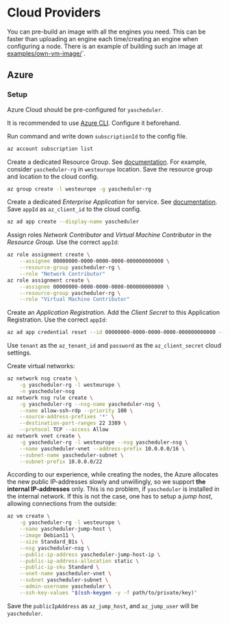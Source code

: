 # Cloud Providers

You can pre-build an image with all the engines you need. This can be faster
than uploading an engine each time/creating an engine when configuring a node.
There is an example of building such an image at
[examples/own-vm-image/](examples/own-vm-image/README.md)`.

## Azure

### Setup

Azure Cloud should be pre-configured for `yascheduler`.

It is recommended to use [Azure CLI][az_cli_install]. Configure it beforehand.

Run command and write down `subscriptionId` to the config file.

```sh
az account subscription list
```

Create a dedicated Resource Group. See [documentation][az_manage_rg].
For example, consider `yascheduler-rg` in `westeurope` location.
Save the resource group and location to the cloud config.

```bash
az group create -l westeurope -g yascheduler-rg
```

Create a dedicated _Enterprise Application_ for service.
See [documentation][az_app_create].
Save `appId` as `az_client_id` to the cloud config.

```bash
az ad app create --display-name yascheduler
```

Assign roles _Network Contributor_ and _Virtual Machine Contributor_
in the _Resource Group_. Use the correct `appId`:

```bash
az role assignment create \
    --assignee 00000000-0000-0000-0000-000000000000 \
    --resource-group yascheduler-rg \
    --role "Network Contributor"
az role assignment create \
    --assignee 00000000-0000-0000-0000-000000000000 \
    --resource-group yascheduler-rg \
    --role "Virtual Machine Contributor"
```

Create an _Application Registration_.
Add the _Client Secret_ to this Application Registration. Use the correct `appId`:

```bash
az ad app credential reset --id 00000000-0000-0000-0000-000000000000 --append
```

Use `tenant` as the `az_tenant_id` and `password` as the `az_client_secret` cloud settings.

Create virtual networks:

```bash
az network nsg create \
    -g yascheduler-rg -l westeurope \
    -n yascheduler-nsg
az network nsg rule create \
    -g yascheduler-rg --nsg-name yascheduler-nsg \
    --name allow-ssh-rdp --priority 100 \
    --source-address-prefixes '*' \
    --destination-port-ranges 22 3389 \
    --protocol TCP --access Allow
az network vnet create \
    -g yascheduler-rg -l westeurope --nsg yascheduler-nsg \
    --name yascheduler-vnet --address-prefix 10.0.0.0/16 \
    --subnet-name yascheduler-subnet \
    --subnet-prefix 10.0.0.0/22
```

According to our experience, while creating the nodes, the Azure allocates the new public
IP-addresses slowly and unwillingly, so we support **the internal IP-addresses** only.
This is no problem, if `yascheduler` is installed in the internal network.
If this is not the case, one has to setup a _jump host_, allowing connections from the outside:

```bash
az vm create \
    -g yascheduler-rg -l westeurope \
    --name yascheduler-jump-host \
    --image Debian11 \
    --size Standard_B1s \
    --nsg yascheduler-nsg \
    --public-ip-address yascheduler-jump-host-ip \
    --public-ip-address-allocation static \
    --public-ip-sku Standard \
    --vnet-name yascheduler-vnet \
    --subnet yascheduler-subnet \
    --admin-username yascheduler \
    --ssh-key-values "$(ssh-keygen -y -f path/to/private/key)"
```

Save the `publicIpAddress` as `az_jump_host`, and `az_jump_user` will be `yascheduler`.

[az_cli_install]: https://docs.microsoft.com/en-us/cli/azure/install-azure-cli
[az_manage_rg]: https://docs.microsoft.com/en-us/cli/azure/manage-azure-groups-azure-cli
[az_app_create]: https://docs.microsoft.com/en-us/cli/azure/ad/app?view=azure-cli-latest#az-ad-app-create
